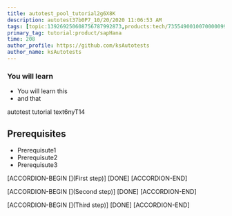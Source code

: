 ```yaml
---
title: autotest_pool_tutorial2g6X8K
description: autotest37b0P7_10/20/2020 11:06:53 AM
tags: [topic:139269250608756787992873,products:tech/73554900100700000996,tutorial:experience/advanced]
primary_tag: tutorial:product/sapHana
time: 208
author_profile: https://github.com/ksAutotests
author_name: ksAutotests
---
```

### You will learn
- You will learn this
- and that

autotest tutorial text6nyT14

## Prerequisites
- Prerequisute1
- Prerequisute2
- Prerequisute3

[ACCORDION-BEGIN [](First step)]
[DONE]
[ACCORDION-END]

[ACCORDION-BEGIN [](Second step)]
[DONE]
[ACCORDION-END]

[ACCORDION-BEGIN [](Third step)]
[DONE]
[ACCORDION-END]

